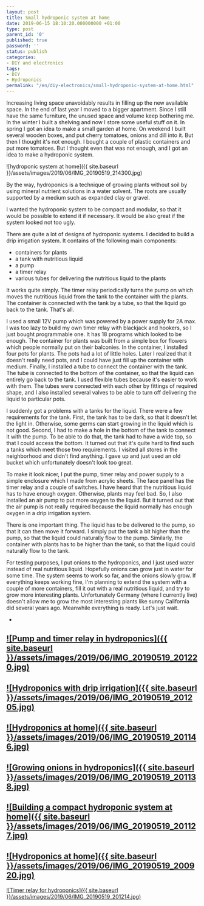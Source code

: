 ```yaml
---
layout: post
title: Small hydroponic system at home
date: 2019-06-15 18:10:20.000000000 +01:00
type: post
parent_id: '0'
published: true
password: ''
status: publish
categories:
- DIY and electronics
tags:
- DIY
- Hydroponics
permalink: "/en/diy-electronics/small-hydroponic-system-at-home.html"
---
```



Increasing living space unavoidably results in filling up the new available space. In the end of last year I moved to a bigger apartment. Since I still have the same furniture, the unused space and volume keep bothering me. In the winter I built a shelving and now I store some useful stuff on it. In spring I got an idea to make a small garden at home. On weekend I built several wooden boxes, and put cherry tomatoes, onions and dill into it. But then I thought it's not enough. I bought a couple of plastic containers and put more tomatoes. But I thought even that was not enough, and I got an idea to make a hydroponic system.





![hydroponic system at home]({{ site.baseurl }}/assets/images/2019/06/IMG_20190519_214300.jpg)



  
  




By the way, hydroponics is a technique of growing plants without soil by using mineral nutrient solutions in a water solvent. The roots are usually supported by a medium such as expanded clay or gravel.





I wanted the hydroponic system to be compact and modular, so that it would be possible to extend it if necessary. It would be also great if the system looked not too ugly.





There are quite a lot of designs of hydroponic systems. I decided to build a drip irrigation system. It contains of the following main components:





- containers for plants
- a tank with nutritious liquid
- a pump
- a timer relay
- various tubes for delivering the nutritious liquid to the plants





It works quite simply. The timer relay periodically turns the pump on which moves the nutritious liquid from the tank to the container with the plants. The container is connected with the tank by a tube, so that the liquid go back to the tank. That's all.





I used a small 12V pump which was powered by a power supply for 2A max. I was too lazy to build my own timer relay with blackjack and hookers, so I just bought programmable one. It has 18 programs which looked to be enough. The container for plants was built from a simple box for flowers which people normally put on their balconies. In the container, I installed four pots for plants. The pots had a lot of little holes. Later I realized that it doesn't really need pots, and I could have just fill up the container with medium. Finally, I installed a tube to connect the container with the tank. The tube is connected to the bottom of the container, so that the liquid can entirely go back to the tank. I used flexible tubes because it's easier to work with them. The tubes were connected with each other by fittings of required shape, and I also installed several valves to be able to turn off delivering the liquid to particular pots.





I suddenly got a problems with a tanks for the liquid. There were a few requirements for the tank. First, the tank has to be dark, so that it doesn't let the light in. Otherwise, some germs can start growing in the liquid which is not good. Second, I had to make a hole in the bottom of the tank to connect it with the pump. To be able to do that, the tank had to have a wide top, so that I could access the bottom. It turned out that it's quite hard to find such a tanks which meet those two requirements. I visited all stores in the neighborhood and didn't find anything. I gave up and just used an old bucket which unfortunately doesn't look too great.





To make it look nicer, I put the pump, timer relay and power supply to a simple enclosure which I made from acrylic sheets. The face panel has the timer relay and a couple of switches. I have heard that the nutritious liquid has to have enough oxygen. Otherwise, plants may feel bad. So, I also installed an air pump to put more oxygen to the liquid. But it turned out that the air pump is not really required because the liquid normally has enough oxygen in a drip irrigation system.





There is one important thing. The liquid has to be delivered to the pump, so that it can then move it forward. I simply put the tank a bit higher than the pump, so that the liquid could naturally flow to the pump. Similarly, the container with plants has to be higher than the tank, so that the liquid could naturally flow to the tank.





For testing purposes, I put onions to the hydroponics, and I just used water instead of real nutritious liquid. Hopefully onions can grow just in water for some time. The system seems to work so far, and the onions slowly grow. If everything keeps working fine, I'm planning to extend the system with a couple of more containers, fill it out with a real nutritious liquid, and try to grow more interesting plants. Unfortunately Germany (where I currently live) doesn't allow me to grow the most interesting plants like sunny California did several years ago. Meanwhile everything is ready. Let's just wait.





- 
[![Pump and timer relay in hydroponics]({{ site.baseurl }}/assets/images/2019/06/IMG_20190519_201220.jpg)](/wp-content/uploads/2019/06/IMG_20190519_201220.jpg)
- 
[![Hydroponics with drip irrigation]({{ site.baseurl }}/assets/images/2019/06/IMG_20190519_201205.jpg)](/wp-content/uploads/2019/06/IMG_20190519_201205.jpg)
- 
[![Hydroponics at home]({{ site.baseurl }}/assets/images/2019/06/IMG_20190519_201146.jpg)](/wp-content/uploads/2019/06/IMG_20190519_201146.jpg)
- 
[![Growing onions in hydroponics]({{ site.baseurl }}/assets/images/2019/06/IMG_20190519_201138.jpg)](/wp-content/uploads/2019/06/IMG_20190519_201138.jpg)
- 
[![Building a compact hydroponic system at home]({{ site.baseurl }}/assets/images/2019/06/IMG_20190519_201127.jpg)](/wp-content/uploads/2019/06/IMG_20190519_201127.jpg)
- 
[![Hydroponics at home]({{ site.baseurl }}/assets/images/2019/06/IMG_20190519_200920.jpg)](/wp-content/uploads/2019/06/IMG_20190519_200920.jpg)
- 
[![Timer relay for hydroponics]({{ site.baseurl }}/assets/images/2019/06/IMG_20190519_201214.jpg)](/wp-content/uploads/2019/06/IMG_20190519_201214.jpg)



